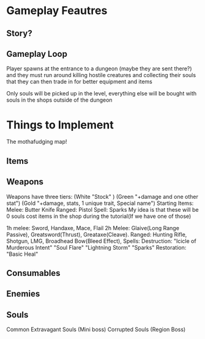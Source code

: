 # Gameplay Feautres

## Story?

## Gameplay Loop
Player spawns at the entrance to a dungeon (maybe they are sent there?) and they must run around killing hostile creatures and collecting their souls that they can then trade in for better equipment and items

Only souls will be picked up in the level, everything else will be bought with souls in the shops outside of the dungeon

# Things to Implement
The mothafudging map!

## Items

## Weapons
Weapons have three tiers: (White "Stock" ) (Green "+damage and one other stat") (Gold "+damage, stats, 1 unique trait, Special name")
Starting Items:
    Melee: Butter Knife
    Ranged: Pistol
    Spell: Sparks
    My idea is that these will be 0 souls cost items in the shop during the tutorial(If we have one of those) 

1h melee: Sword, Handaxe, Mace, Flail
2h Melee: Glaive(Long Range Passive), Greatsword(Thrust), Greataxe(Cleave).
Ranged: Hunting Rifle, Shotgun, LMG, Broadhead Bow(Bleed Effect), 
Spells:
    Destruction: "Icicle of Murderous Intent" "Soul Flare" "Lightning Storm" "Sparks"
    Restoration: "Basic Heal"

## Consumables

## Enemies

## Souls
Common
Extravagant Souls (Mini boss)
Corrupted Souls (Region Boss)
